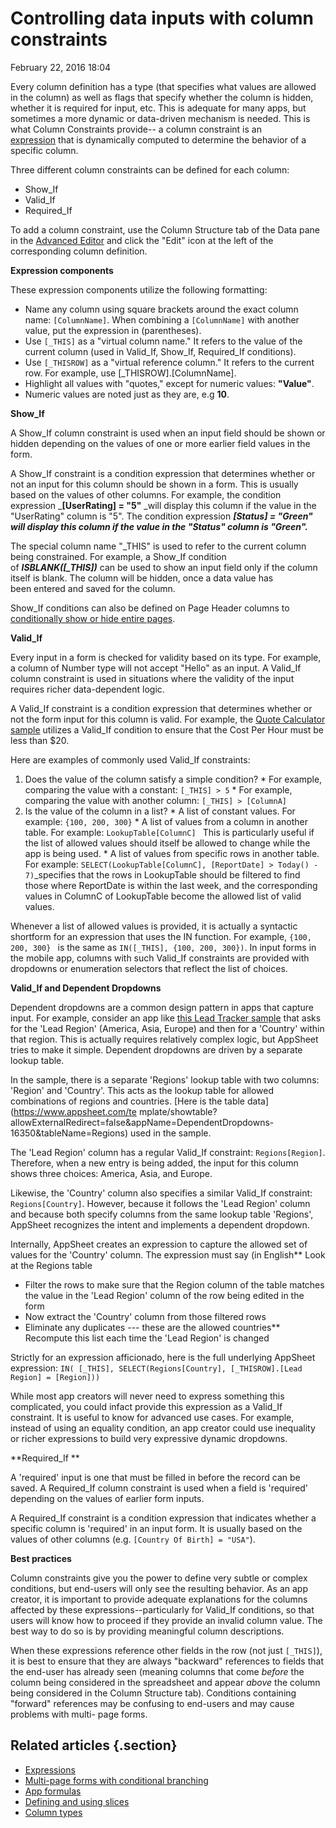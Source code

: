 #  Controlling data inputs with column constraints


February 22, 2016 18:04

Every column definition has a type (that specifies what values are allowed in
the column) as well as flags that specify whether the column is hidden,
whether it is required for input, etc. This is adequate for many apps, but
sometimes a more dynamic or data-driven mechanism is needed. This is what
Column Constraints provide-- a column constraint is an [expression](Expressions.md) that is dynamically computed to determine
the behavior of a specific column.

Three different column constraints can be defined for each column:

  * Show_If
  * Valid_If
  * Required_If

To add a column constraint, use the Column Structure tab of the Data pane in
the [Advanced Editor](Advanced-app-customizations.md) and click the "Edit" icon at the left of the corresponding
column definition.



**Expression components**

These expression components utilize the following formatting:

  * Name any column using square brackets around the exact column name: `[ColumnName]`. When combining a `[ColumnName]` with another value, put the expression in (parentheses).
  * Use `[_THIS]` as a "virtual column name." It refers to the value of the current column (used in Valid_If, Show_If, Required_If conditions).
  * Use `[_THISROW]` as a "virtual reference column." It refers to the current row. For example, use [_THISROW].[ColumnName].
  * Highlight all values with "quotes," except for numeric values: **"Value"**.
  * Numeric values are noted just as they are, e.g **10**.



**Show_If**

A Show_If column constraint is used when an input field should be shown or
hidden depending on the values of one or more earlier field values in the
form.

A Show_If constraint is a condition expression that determines whether or not
an input for this column should be shown in a form. This is usually based on
the values of other columns. For example, the condition expression
_**[UserRating] = "5"** _will display this column if the value in the
"UserRating" column is "5". The condition expression _**[Status] = "Green"
**_will display this column if the value in the "Status" column is
"Green"_**.**_

The special column name "_THIS" is used to refer to the current column being
constrained. For example, a Show_If condition of _**ISBLANK([_THIS])**_ can be
used to show an input field only if the column itself is blank. The column
will be hidden, once a data value has been entered and saved for the column.

Show_If conditions can also be defined on Page Header columns to
[conditionally show or hide entire pages](206435467).



**Valid_If**

Every input in a form is checked for validity based on its type. For example,
a column of Number type will not accept "Hello" as an input. A Valid_If column
constraint is used in situations where the validity of the input requires
richer data-dependent logic.

A Valid_If constraint is a condition expression that determines whether or not
the form input for this column is valid. For example, the [Quote Calculator
sample](https://www.appsheet.com/template/AppDef?appName=RateCalculator-71626)
utilizes a Valid_If condition to ensure that the Cost Per Hour must be less
than $20.

Here are examples of commonly used Valid_If constraints:

  1. Does the value of the column satisfy a simple condition? 
    * For example, comparing the value with a constant: `[_THIS] > 5`
    * For example, comparing the value with another column: `[_THIS] > [ColumnA]`
  2. Is the value of the column in a list? 
    * A list of constant values. For example: `{100, 200, 300}`
    * A list of values from a column in another table. For example: `LookupTable[ColumnC] ` This is particularly useful if the list of allowed values should itself be allowed to change while the app is being used.
    * A list of values from specific rows in another table. For example: `SELECT(LookupTable[ColumnC], [ReportDate] > Today() - 7)`_specifies that the rows in LookupTable should be filtered to find those where ReportDate is within the last week, and the corresponding values in ColumnC of LookupTable become the allowed list of valid values.

Whenever a list of allowed values is provided, it is actually a syntactic
shortform for an expression that uses the IN function. For example, `{100,
200, 300} ` is the same as `IN([_THIS], {100, 200, 300})`. In input forms
in the mobile app, columns with such Valid_If constraints are provided with
dropdowns or enumeration selectors that reflect the list of choices.



**Valid_If and Dependent Dropdowns**

Dependent dropdowns are a common design pattern in apps that capture input.
For example, consider an app like [this Lead Tracker
sample](https://www.appsheet.com/samples/An-app-to-add-and-update-sales-leads?appGuidString=2f43eb0a-1dbf-417f-9e2d-ccb8b9600d02) that asks for the
'Lead Region' (America, Asia, Europe) and then for a 'Country' within that
region. This is actually requires relatively complex logic, but AppSheet tries
to make it simple. Dependent dropdowns are driven by a separate lookup table.

In the sample, there is a separate 'Regions' lookup table with two columns:
'Region' and 'Country'. This acts as the lookup table for allowed combinations
of regions and countries. [Here is the table data](https://www.appsheet.com/te
mplate/showtable?allowExternalRedirect=false&appName=DependentDropdowns-16350&tableName=Regions) used in the sample.

The 'Lead Region' column has a regular Valid_If constraint:
`Regions[Region]`. Therefore, when a new entry is being added, the input
for this column shows three choices: America, Asia, and Europe.

Likewise, the 'Country' column also specifies a similar Valid_If constraint:
`Regions[Country]`. However, because it follows the 'Lead Region' column
and because both specify columns from the same lookup table 'Regions',
AppSheet recognizes the intent and implements a dependent dropdown.

Internally, AppSheet creates an expression to capture the allowed set of
values for the 'Country' column. The expression must say (in English** Look at the Regions table
  * Filter the rows to make sure that the Region column of the table matches the value in the 'Lead Region' column of the row being edited in the form
  * Now extract the 'Country' column from those filtered rows
  * Eliminate any duplicates --- these are the allowed countries** Recompute this list each time the 'Lead Region' is changed

Strictly for an expression afficionado, here is the full underlying AppSheet
expression: `IN( [_THIS], SELECT(Regions[Country], [_THISROW].[Lead Region] = [Region]))`

While most app creators will never need to express something this complicated,
you could infact provide this expression as a Valid_If constraint. It is
useful to know for advanced use cases. For example, instead of using an
equality condition, an app creator could use inequality or richer expressions
to build very expressive dynamic dropdowns.



**Required_If **

A 'required' input is one that must be filled in before the record can be
saved. A Required_If column constraint is used when a field is 'required'
depending on the values of earlier form inputs.

A Required_If constraint is a condition expression that indicates whether a
specific column is 'required' in an input form. It is usually based on the
values of other columns (e.g. `[Country Of Birth] = "USA"`).



**Best practices**

Column constraints give you the power to define very subtle or complex
conditions, but end-users will only see the resulting behavior. As an app
creator, it is important to provide adequate explanations for the columns
affected by these expressions--particularly for Valid_If conditions, so that
users will know how to proceed if they provide an invalid column value. The
best way to do so is by providing meaningful column descriptions.

When these expressions reference other fields in the row (not just `[_THIS]`),
it is best to ensure that they are always "backward" references to fields that
the end-user has already seen (meaning columns that come _before_ the column
being considered in the spreadsheet and appear _above_ the column being
considered in the Column Structure tab). Conditions containing "forward"
references may be confusing to end-users and may cause problems with multi-
page forms.


## Related articles {.section}

  * [Expressions](Expressions.md)
  * [Multi-page forms with conditional branching](Multi-page-forms-with-conditional-branching.md)
  * [App formulas](App-formulas.md)
  * [Defining and using slices](Defining-and-using-slices.md)
  * [Column types](Column-types.md)

